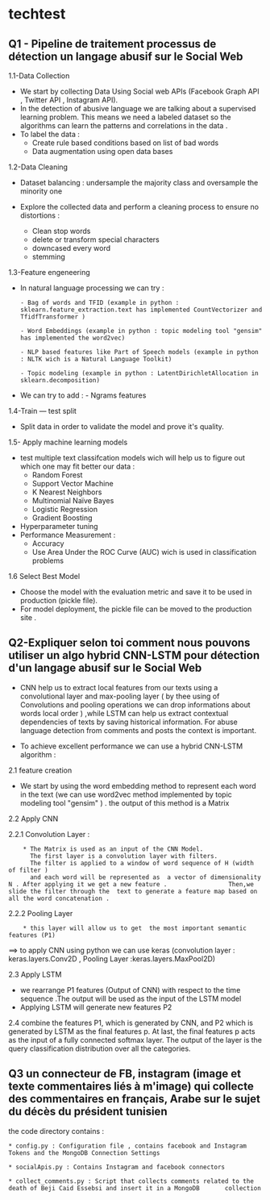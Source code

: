 # techtest

Q1 - Pipeline de traitement  processus de détection  un  langage abusif sur le Social Web
------------------------------
1.1-Data Collection
  * We start by collecting Data Using Social web APIs (Facebook Graph API , Twitter API , Instagram API).
  * In the detection of abusive language we are talking about a supervised learning problem. This means we need a labeled         dataset so the algorithms can learn the patterns and correlations in the data .
  * To label the data : 
       - Create rule based conditions based on list of bad words
       - Data augmentation using open data bases
       
1.2-Data Cleaning

  * Dataset balancing :  undersample the majority class and oversample the minority one

  * Explore the collected data and perform a cleaning process to ensure no distortions :
       - Clean stop words
       - delete or transform special characters
       - downcased every word
       - stemming
       
1.3-Feature engeneering

  * In natural language processing we can try : 
  
        - Bag of words and TFID (example in python : sklearn.feature_extraction.text has implemented CountVectorizer and TfidfTransformer )
        
        - Word Embeddings (example in python : topic modeling tool "gensim" has implemented the word2vec)
        
        - NLP based features like Part of Speech models (example in python : NLTK wich is a Natural Language Toolkit)
        
        - Topic modeling (example in python : LatentDirichletAllocation in sklearn.decomposition)
        
  * We can try to add :
              - Ngrams features
              
1.4-Train — test split

  * Split data in order to validate the model and prove it's quality.
  
1.5- Apply  machine learning models 

  * test multiple text classifcation models wich will help us to figure out which one may fit better our  data :
      - Random Forest
      - Support Vector Machine
      - K Nearest Neighbors
      - Multinomial Naïve Bayes
      - Logistic Regression
      - Gradient Boosting
  * Hyperparameter tuning
  * Performance Measurement :
      - Accuracy
      - Use Area Under the ROC Curve (AUC) wich is used in  classification problems
      
1.6 Select Best Model 

   * Choose the model with the  evaluation metric and save it to be used in production (pickle file).
   * For model deployment, the pickle file can be moved to the production site .

Q2-Expliquer selon toi comment nous pouvons utiliser un algo hybrid CNN-LSTM pour détection d'un langage abusif sur le Social Web
----------------------------
* CNN  help us to extract local features from our texts  using a  convolutional layer and max-pooling layer ( by thee using of Convolutions and pooling operations we can drop  informations about words local order ) ,while  LSTM can help us extract contextual dependencies of texts by saving historical information. 
For abuse language detection from comments and posts the context is important.

* To achieve excellent performance we can use a hybrid CNN-LSTM algorithm : 

2.1 feature creation

  * We start by using the word embedding method to represent each word in the text (we can use word2vec method implemented by topic modeling tool "gensim" ) . the output of this method is a Matrix
  
2.2 Apply CNN

  2.2.1 Convolution Layer :
  
        * The Matrix is used as an input of the CNN Model. 
          The first layer is a convolution layer with filters.
          The filter is applied to a window of word sequence of H (width of filter ) 
          and each word will be represented as  a vector of dimensionality N . After applying it we get a new feature .                 Then,we  slide the filter through the  text to generate a feature map based on all the word concatenation .
        
  2.2.2 Pooling Layer
  
        * this layer will allow us to get  the most important semantic features (P1)
        
  ==> to apply CNN using python we can use keras  (convolution layer : keras.layers.Conv2D ,  Pooling Layer :keras.layers.MaxPool2D)
  
2.3 Apply LSTM

  * we rearrange P1 features (Output of CNN)  with respect to the time sequence .The output will be used as the input of the LSTM model
  * Applying LSTM will generate new features P2

2.4 combine the features P1, which is generated by CNN, and P2 which is generated by LSTM as the final features p. At last, the final features p acts as the input of a fully connected softmax layer. The output of the layer is the query classification distribution over all the categories. 

Q3 un connecteur de FB, instagram (image et texte commentaires liés à m'image) qui collecte des commentaires en français, Arabe sur le sujet du décès du président tunisien
----------------------
the code directory contains :

    * config.py : Configuration file , contains facebook and Instagram Tokens and the MongoDB Connection Settings
    
    * socialApis.py : Contains Instagram and facebook connectors
    
    * collect_comments.py : Script that collects comments related to the death of Beji Caid Essebsi and insert it in a MongoDB       collection


